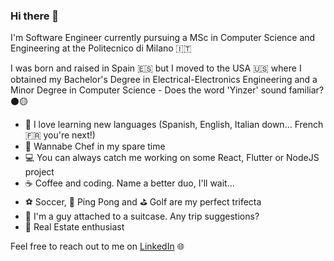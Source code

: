 ### Hi there 👋

I'm Software Engineer currently pursuing a MSc in Computer Science and Engineering at the Politecnico di Milano 🇮🇹

I was born and raised in Spain 🇪🇸 but I moved to the USA 🇺🇸 where I obtained my Bachelor's Degree in Electrical-Electronics Engineering and a Minor Degree in Computer Science - Does the word 'Yinzer' sound familiar? ⚫️🟡

- 💬 I love learning new languages (Spanish, English, Italian down... French 🇫🇷 you're next!)
- 🍝 Wannabe Chef in my spare time
- 💻 You can always catch me working on some React, Flutter or NodeJS project
- ☕️ Coffee and coding. Name a better duo, I'll wait...
- ⚽️ Soccer, 🏓 Ping Pong and ⛳️ Golf are my perfect trifecta
- 🧳 I'm a guy attached to a suitcase. Any trip suggestions?
- 🏡 Real Estate enthusiast

Feel free to reach out to me on [LinkedIn](https://www.linkedin.com/in/alejandro-ferrero/) 🌐
